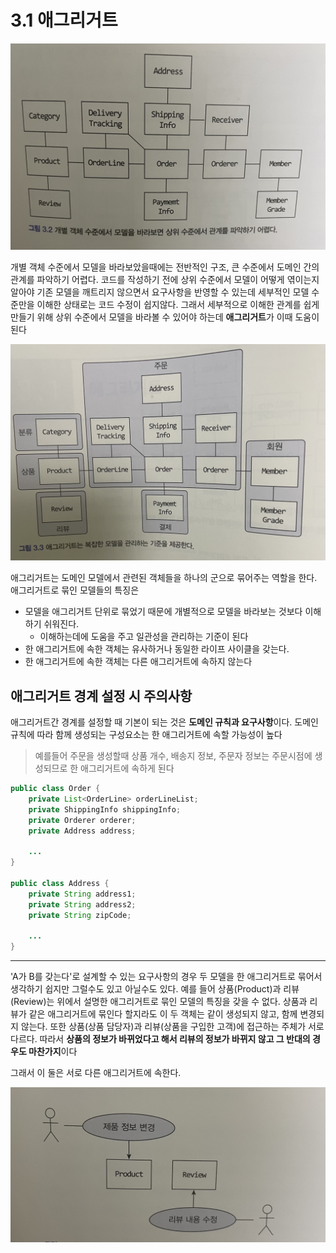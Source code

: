 # 3.1 애그리거트
![](../sjhello/image/chapter03/aggregate.jpeg)

개별 객체 수준에서 모델을 바라보았을때에는 전반적인 구조, 큰 수준에서 도메인 간의 관계를 파악하기 어렵다.
코드를 작성하기 전에 상위 수준에서 모델이 어떻게 엮이는지 알아야 기존 모델을 깨트리지 않으면서 요구사항을 반영할 수 있는데 세부적인 모델 수준만을 이해한 상태로는 코드 수정이 쉽지않다.
그래서 세부적으로 이해한 관계를 쉽게 만들기 위해 상위 수준에서 모델을 바라볼 수 있어야 하는데 **애그리거트**가 이때 도움이 된다

![](../sjhello/image/chapter03/aggregate2.jpeg)

애그리거트는 도메인 모델에서 관련된 객체들을 하나의 군으로 묶어주는 역할을 한다.
애그리거트로 묶인 모델들의 특징은

 - 모델을 애그리거트 단위로 묶었기 때문에 개별적으로 모델을 바라보는 것보다 이해하기 쉬워진다.
   - 이해하는데에 도움을 주고 일관성을 관리하는 기준이 된다
 - 한 애그리거트에 속한 객체는 유사하거나 동일한 라이프 사이클을 갖는다.
 - 한 애그리거트에 속한 객체는 다른 애그리거트에 속하지 않는다

## 애그리거트 경계 설정 시 주의사항
애그리거트간 경계를 설정할 때 기본이 되는 것은 **도메인 규칙과 요구사항**이다. 도메인 규칙에 따라 함께 생성되는 구성요소는 한 애그리거트에 속할 가능성이 높다
> 예를들어 주문을 생성할때 상품 개수, 배송지 정보, 주문자 정보는 주문시점에 생성되므로 한 애그리거트에 속하게 된다

```java
public class Order {
	private List<OrderLine> orderLineList;
	private ShippingInfo shippingInfo;
	private Orderer orderer;
	private Address address;
    
    ...
}

public class Address {
	private String address1;
	private String address2;
	private String zipCode;
	
    ...
}
```

---

'A가 B를 갖는다'로 설계할 수 있는 요구사항의 경우 두 모델을 한 애그리거트로 묶어서 생각하기 쉽지만 그럴수도 있고 아닐수도 있다.
예를 들어 상품(Product)과 리뷰(Review)는 위에서 설명한 애그리거트로 묶인 모델의 특징을 갖을 수 없다. 상품과 리뷰가 같은 애그리거트에 묶인다 할지라도 이 두 객체는 같이 생성되지 않고, 함께 변경되지 않는다.
또한 상품(상품 담당자)과 리뷰(상품을 구입한 고객)에 접근하는 주체가 서로 다르다. 따라서 **상품의 정보가 바뀌었다고 해서 리뷰의 정보가 바뀌지 않고 그 반대의 경우도 마찬가지**이다

그래서 이 둘은 서로 다른 애그리거트에 속한다.

![](../sjhello/image/chapter03/aggregate3.jpeg)
